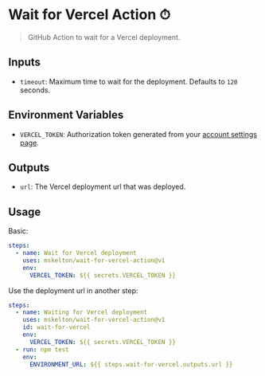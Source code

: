 # Wait for Vercel Action ⏱

> GitHub Action to wait for a Vercel deployment.

## Inputs

- `timeout`: Maximum time to wait for the deployment. Defaults to `120` seconds.

## Environment Variables

- `VERCEL_TOKEN`: Authorization token generated from your [account settings page](https://vercel.com/account/tokens).

## Outputs

- `url`: The Vercel deployment url that was deployed.

## Usage

Basic:

```yaml
steps:
  - name: Wait for Vercel deployment
    uses: mskelton/wait-for-vercel-action@v1
    env:
      VERCEL_TOKEN: ${{ secrets.VERCEL_TOKEN }}
```

Use the deployment url in another step:

```yaml
steps:
  - name: Waiting for Vercel deployment
    uses: mskelton/wait-for-vercel-action@v1
    id: wait-for-vercel
    env:
      VERCEL_TOKEN: ${{ secrets.VERCEL_TOKEN }}
  - run: npm test
    env:
      ENVIRONMENT_URL: ${{ steps.wait-for-vercel.outputs.url }}
```
